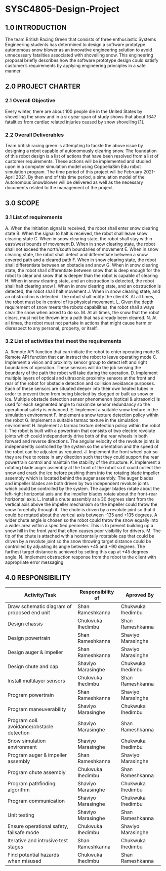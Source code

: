 # SYSC4805-Design-Project

## 1.0 INTRODUCTION
The team British Racing Green that consists of three enthusiastic Systems
Engineering students has determined to design a software prototype
autonomous snow blower as an innovative engineering solution to avoid
unnecessary fatalities associated with shovelling snow. This engineering
proposal briefly describes how the software prototype design could satisfy
customer’s requirements by applying engineering principles in a safe manner.

## 2.0 PROJECT CHARTER
### 2.1 Overall Objective
Every winter, there are about 100 people die in the United States by shovelling
the snow and in a six year span of study shows that about 1647 fatalities from
cardiac related injuries caused by snow shovelling [1].

### 2.2 Overall Deliverables
Team british racing green is attempting to tackle the above issue by designing a
robot capable of autonomously clearing snow. The foundation of this robot
design is a list of actions that have been resolved from a list of customer
requirements. These actions will be implemented and studied upon in a computer
simulation model using CoppeliaSim Edu robot simulation program. The time
period of this project will be February 2021-April 2021. By then end of this time
period, a simulation model of the Autonomous Snowblower will be delivered as
well as the necessary documents related to the management of the project.

## 3.0 SCOPE
### 3.1 List of requirements
A. When the initiation signal is received, the robot shall enter snow clearing
state
B. When the signal to halt is received, the robot shall leave snow clearing
state
C. When in snow clearing state, the robot shall stay within east/west bounds
of movement
D. When in snow clearing state, the robot shall not exceed the north/south
boundaries of movement
E. When in snow clearing state, the robot shall detect and differentiate
between a snow covered path and a cleared path
F. When in snow clearing state, the robot shall differentiate between an
obstacle and snow
G. When in snow clearing state, the robot shall differentiate between snow
that is deep enough for the robot to clear and snow that is deeper than the
robot is capable of clearing
H. When in snow clearing state, and an obstruction is detected, the robot
shall halt clearing snow
I. When in snow clearing state, and an obstruction is detected, the robot
shall halt movement
J. When in snow clearing state, and an obstruction is detected. The robot
shall notify the client
K. At all times, the robot must be in control of its physical movement.
L. Given the depth requirement of snow meets the robots capabilities, the
robot shall always clear the snow when asked to do so.
M. At all times, the snow that the robot clears, must not be thrown into a path
that has already been cleared.
N. At all times, the robot must not partake in actions that might cause harm or
disrespect to any personal, property, or itself.

### 3.2 List of activities that meet the requirements
A. Remote API function that can initiate the robot to enter operating mode
B. Remote API function that can instruct the robot to leave operating mode
C. Implement a vision and proximity sensor group to detect left and right
boundaries of operation. These sensors will do the job sensing the
boundary of the path the robot will take during the operation.
D. Implement multiple layers of optical and ultrasonic proximity sensors at the
front and rear of the robot for obstacle detection and collision avoidance
purposes. Each of these sensors are situated deeper into their own
heated tubes in order to prevent them from being blocked by clogged or
built up snow or ice. Multiple obstacle detection sensor phenomenon
(optical & ultrasonic) is used for each segmented angle to maximize
sensor redundancy so the operational safety is enhanced.
E. Implement a suitable snow texture in the simulation environment
F. Implement a snow texture detection policy within the robot
G. Implement a suitable tarmac texture in the simulation environment
H. Implement a tarmac texture detection policy within the robot
I. The robot is built with a powertrain that consists of two electric revolute
joints which could independently drive both of the rear wheels in both
forward and reverse directions. The angular velocity of the revolute joints
is independently controlled by the system so the orientation and the speed
of the robot can be adjusted as required.
J. Implement the front wheel pair so they are free to rotate in any direction
such that they could support the rear powertrain control and maintain the
stability of the structure.
K. Implement a rotating blade auger assembly at the front of the robot so it
could collect the snow and crack the ice before pushing them into the
rotating blade impeller assembly which is located behind the auger
assembly. The auger blades and impeller blades are both driven by two
independent revolute joints which could be controlled by the system. The
auger blades rotate about the left-right horizontal axis and the impeller
blades rotate about the front-rear horizontal axis.
L. Install a chute assembly at a 30 degrees slant from the vertical axis above
the impeller mechanism so the impeller could throw the snow forcefully
through it. The chute is driven by a revolute joint so that it could be rotated
about the vertical axis between -135 and +135 degrees. A wider chute
angle is chosen so the robot could throw the snow equally into a wider
area within a specified perimeter. This is to prevent building up a snow hill
in the front yard that often causes poor visibility for drivers.
M. The tip of the chute is attached with a horizontally rotatable cap that could
be driven by a revolute joint so the snow throwing target distance could be
controlled by adjusting its angle between +45 and +90 degrees. The
farthest target distance is achieved by setting this cap at +45 degrees
angle.
N. Implement obstruction response from the robot to the client with
appropriate error messaging

## 4.0 RESPONSIBILITY
|               Activity/Task                 | Responsibility of |     Aproved By    |
| ------------------------------------------- | ----------------- | ----------------- |
| Draw schematic diagram of proposed end unit | Shan Rameshkanna  | Chukwuka Ihedimbu |
| Design chassis                              | Chukwuka Ihedimbu | Shan Rameshkanna  |
| Design powertrain                           | Shan Rameshkanna  | Shaviyo Marasinghe|
| Design auger & impeller                     | Shan Rameshkanna  | Shaviyo Marasinghe|
| Design chute and cap                        | Shaviyo Marasinghe| Chukwuka Ihedimbu |
| Install multilayer sensors                  | Chukwuka Ihedimbu | Shan Rameshkanna  |
| Program powertrain                          | Shan Rameshkanna  | Shaviyo Marasinghe|
| Program maneuverability                     | Shaviyo Marasinghe| Chukwuka Ihedimbu |
| Program coll. avoidance/obstacle detection  | Shaviyo Marasinghe| Shan Rameshkanna  |
| Snow simulation environment                 | Shaviyo Marasinghe| Chukwuka Ihedimbu |
| Program auger & impeller assembly           | Shan Rameshkanna  | Shaviyo Marasinghe|
| Program chute assembly                      | Chukwuka Ihedimbu | Shan Rameshkanna  |
| Program pathfinding algorithm               | Shaviyo Marasinghe| Chukwuka Ihedimbu |
| Program communication                       | Shaviyo Marasinghe| Chukwuka Ihedimbu |
| Unit testing                                | Shaviyo Marasinghe| Shan Rameshkanna  |
| Ensure operational safety, failsafe mode    | Chukwuka Ihedimbu | Shaviyo Marasinghe|
| Iterative and intrusive test stages         | Shan Rameshkanna  | Chukwuka Ihedimbu |
| Find potential hazards when misused         | Chukwuka Ihedimbu | Shan Rameshkanna  |
